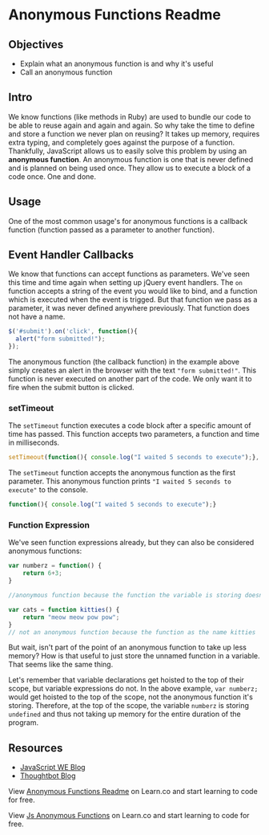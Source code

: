 # Anonymous Functions Readme

## Objectives

+ Explain what an anonymous function is and why it's useful
+ Call an anonymous function

## Intro

We know functions (like methods in Ruby) are used to bundle our code to be able to reuse again and again and again. So why take the time to define and store a function we never plan on reusing? It takes up memory, requires extra typing, and completely goes against the purpose of a function. Thankfully, JavaScript allows us to easily solve this problem by using an **anonymous function**. An anonymous function is one that is never defined and is planned on being used once. They allow us to execute a block of a code once. One and done.


## Usage

One of the most common usage's for anonymous functions is a callback function (function passed as a parameter to another function).

## Event Handler Callbacks

We know that functions can accept functions as parameters. We've seen this time and time again when setting up jQuery event handlers. The `on` function accepts a string of the event you would like to bind, and a function which is executed when the event is trigged. But that function we pass as a parameter, it was never defined anywhere previously. That function does not have a name.


```js
$('#submit').on('click', function(){
  alert("form submitted!");
});
```

The anonymous function (the callback function) in the example above simply creates an alert in the browser with the text `"form submitted!"`. This function is never executed on another part of the code. We only want it to fire when the submit button is clicked.

### setTimeout

The `setTimeout` function executes a code block after a specific amount of time has passed. This function accepts two parameters, a function and time in milliseconds. 

```js
setTimeout(function(){ console.log("I waited 5 seconds to execute");}, 5000)
```

The `setTimeout` function accepts the anonymous function as the first parameter. This anonymous function prints `"I waited 5 seconds to execute"` to the console.

```js
function(){ console.log("I waited 5 seconds to execute");}
```


### Function Expression

We've seen function expressions already, but they can also be considered anonymous functions:

```js
var numberz = function() {
    return 6+3;
}

//anonymous function because the function the variable is storing doesn't have a name

var cats = function kitties() {
    return "meow meow pow pow";
}
// not an anonymous function because the function as the name kitties
```

But wait, isn't part of the point of an anonymous function to take up less memory? How is that useful to just store the unnamed function in a variable. That seems like the same thing.

Let's remember that variable declarations get hoisted to the top of their scope, but variable expressions do not. In the above example, `var numberz;` would get hoisted to the top of the scope, not the anonymous function it's storing. Therefore, at the top of the scope, the variable `numberz` is storing `undefined` and thus not taking up memory for the entire duration of the program.


## Resources

+ [JavaScript WE Blog](https://javascriptweblog.wordpress.com/2010/07/06/function-declarations-vs-function-expressions/)
+ [Thoughtbot Blog](https://robots.thoughtbot.com/back-to-basics-anonymous-functions-and-closures)

<p data-visibility='hidden'>View <a href='https://learn.co/lessons/js-anonymous-functions-readme' title='Anonymous Functions Readme'>Anonymous Functions Readme</a> on Learn.co and start learning to code for free.</p>

<p data-visibility='hidden'>View <a href='https://learn.co/lessons/js-anonymous-functions-readme'>Js Anonymous Functions</a> on Learn.co and start learning to code for free.</p>
